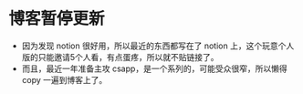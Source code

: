 # 博客暂停更新
- 因为发现 notion 很好用，所以最近的东西都写在了 notion 上，这个玩意个人版的只能邀请5个人看，有点蛋疼，所以就不贴链接了。
- 而且，最近一年准备主攻 csapp，是一个系列的，可能受众很窄，所以懒得 copy 一遍到博客上了。
